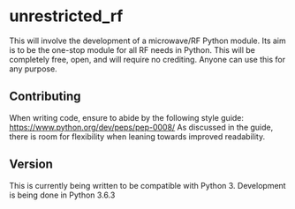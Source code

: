 # unrestricted_rf
This will involve the development of a microwave/RF Python module. Its aim is to be the one-stop module for all RF needs in Python. This will be completely free, open, and will require no crediting. Anyone can use this for any purpose.

## Contributing
When writing code, ensure to abide by the following style guide: https://www.python.org/dev/peps/pep-0008/
As discussed in the guide, there is room for flexibility when leaning towards improved readability.

## Version
This is currently being written to be compatible with Python 3. Development is being done in Python 3.6.3
